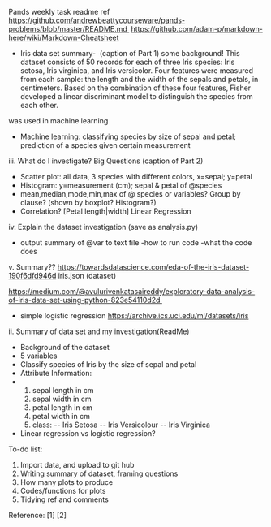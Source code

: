 Pands weekly task readme ref
https://github.com/andrewbeattycourseware/pands-problems/blob/master/README.md 
https://github.com/adam-p/markdown-here/wiki/Markdown-Cheatsheet

- Iris data set summary-  (caption of Part 1)
some background!
This dataset consists of 50 records for each of three Iris species: Iris setosa, Iris virginica, and Iris versicolor. Four features were measured from each sample: the length and the width of the sepals and petals, in centimeters. Based on the combination of these four features, Fisher developed a linear discriminant model to distinguish the species from each other.

was used in machine learning
-	Machine learning: classifying species by size of sepal and petal; prediction of a species given certain measurement 


iii.	What do I investigate? Big Questions (caption of Part 2)
-	Scatter plot: all data, 3 species with different colors, x=sepal; y=petal
-	Histogram: y=measurement (cm); sepal & petal of @species
-	mean,median,mode,min,max of @ species or variables? Group by clause? (shown by boxplot? Histogram?)
-	Correlation? [Petal length|width] Linear Regression

iv.	Explain the dataset investigation (save as analysis.py)
- output summary of @var to text file
-how to run code
-what the code does

v.	Summary??
https://towardsdatascience.com/eda-of-the-iris-dataset-190f6dfd946d 
iris.json (dataset)


https://medium.com/@avulurivenkatasaireddy/exploratory-data-analysis-of-iris-data-set-using-python-823e54110d2d 
- simple logistic regression https://archive.ics.uci.edu/ml/datasets/iris

ii.	Summary of data set and my investigation(ReadMe)
-	Background of the dataset
-	5 variables
-	Classify species of Iris by the size of sepal and petal
-	Attribute Information:
-	1. sepal length in cm 
    2. sepal width in cm 
    3. petal length in cm 
    4. petal width in cm 
    5. class: 
        -- Iris Setosa 
        -- Iris Versicolour 
        -- Iris Virginica
-	Linear regression vs logistic regression?

To-do list:
1.	Import data, and upload to git hub
2.	Writing summary of dataset, framing questions
3.	How many plots to produce
4.	Codes/functions for plots
5.	Tidying ref and comments


Reference: 
[1]
[2]